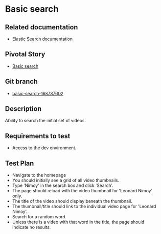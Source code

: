<!-- Generate a new file using -->
<!-- sed -e "s/\Basic search/My story/" -e "s/\168787602/156128780/" -e "s/\basic-search-168787602/`git_current_branch`/g" template.md | tee "`git_current_branch`.md" -->

# Basic search

## Related documentation
* [Elastic Search documentation](../search.md) 

## Pivotal Story

* [Basic search](https://www.pivotaltracker.com/story/show/168787602)

## Git branch

* [basic-search-168787602](https://github.com/HammerMuseum/hammer-video/tree/basic-search-168787602)

## Description

Ability to search the initial set of videos.

## Requirements to test
- Access to the dev environment.

## Test Plan
- Navigate to the homepage
- You should initially see a grid of all video thumbnails.
- Type 'Nimoy' in the search box and click 'Search'.
- The page should reload with the video thumbnail for 'Leonard Nimoy' only.
- The title of the video should display beneath the thumbnail.
- The thumbnail/title should link to the individual video page for 'Leonard Nimoy'.
- Search for a random word.
- Unless there is a video with that word in the title, the page should indicate no results.
